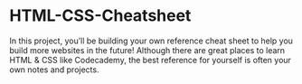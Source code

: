# HTML-CSS-Cheatsheet
In this project, you’ll be building your own reference cheat sheet to help you build more websites in the future! Although there are great places to learn HTML &amp; CSS like Codecademy, the best reference for yourself is often your own notes and projects.
